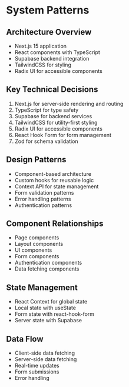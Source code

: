 # System Patterns

## Architecture Overview
- Next.js 15 application
- React components with TypeScript
- Supabase backend integration
- TailwindCSS for styling
- Radix UI for accessible components

## Key Technical Decisions
1. Next.js for server-side rendering and routing
2. TypeScript for type safety
3. Supabase for backend services
4. TailwindCSS for utility-first styling
5. Radix UI for accessible components
6. React Hook Form for form management
7. Zod for schema validation

## Design Patterns
- Component-based architecture
- Custom hooks for reusable logic
- Context API for state management
- Form validation patterns
- Error handling patterns
- Authentication patterns

## Component Relationships
- Page components
- Layout components
- UI components
- Form components
- Authentication components
- Data fetching components

## State Management
- React Context for global state
- Local state with useState
- Form state with react-hook-form
- Server state with Supabase

## Data Flow
- Client-side data fetching
- Server-side data fetching
- Real-time updates
- Form submissions
- Error handling 